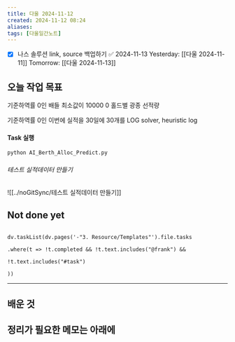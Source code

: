 ```yaml
---
title: 다울 2024-11-12
created: 2024-11-12 08:24
aliases: 
tags: [다울일간노트]
---
```

- [x] 나스 솔루션 link, source 백업하기 ✅ 2024-11-13
Yesterday: [[다울 2024-11-11]]
Tomorrow: [[다울 2024-11-13]]



## 오늘 작업 목표

기준하역률 0인 배들
최소값이 10000 
0 
홀드별 광종 선적량 

기준하역률 0인 
이번에 실적을 30일에 
30개를 
LOG 
solver, heuristic
log 

#### Task 실행
```cmd
python AI_Berth_Alloc_Predict.py
```

###### 테스트 실적데이터 만들기
![[../noGitSync/테스트 실적데이터 만들기]]






## Not done yet

```dataviewjs

dv.taskList(dv.pages('-"3. Resource/Templates"').file.tasks

.where(t => !t.completed && !t.text.includes("@frank") &&

!t.text.includes("#task")

))

```

---

## 배운 것




## 정리가 필요한 메모는 아래에



